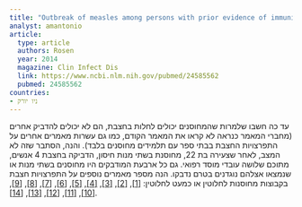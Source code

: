 ```yaml
---
title: "Outbreak of measles among persons with prior evidence of immunity"
analyst: amantonio
article:
  type: article
  authors: Rosen
  year: 2014
  magazine: Clin Infect Dis
  link: https://www.ncbi.nlm.nih.gov/pubmed/24585562
  pubmed: 24585562
countries:
- ניו יורק
---
```


עד כה חשבו שלמרות שהמחוסנים יכולים לחלות בחצבת, הם לא יכולים להדביק אחרים (מחברי המאמר כנראה לא קראו את המאמר הקודם, כמו גם עשרות מאמרים אחרים על התפרצויות החצבת בבתי ספר עם תלמידים מחוסנים בלבד). והנה, הסתבר שזה לא המצב, לאחר שצעירה בת 22, מחוסנת בשתי מנות חיסון, הדביקה בחצבת 4 אנשים, מתוכם שלושה עובדי מוסד רפואי. גם כל ארבעת המודבקים היו מחוסנים בשתי מנות או שנמצאו אצלהם נוגדנים בטרם נדבקו.
הנה מספר מאמרים נוספים על התפרצויות חצבת בקבוצות מחוסנות לחלוטין או כמעט לחלוטין:
[[1]](https://www.ncbi.nlm.nih.gov/pubmed/9921727/), [[2]](https://www.ncbi.nlm.nih.gov/pubmed/4047794), [[3]](https://www.ncbi.nlm.nih.gov/pubmed/28461876/), [[4]](https://www.ncbi.nlm.nih.gov/pubmed/16583967/), [[5]](https://www.ncbi.nlm.nih.gov/pubmed/26589518), [[6]](https://www.ncbi.nlm.nih.gov/pubmed/3821823/), [[7]](https://www.ncbi.nlm.nih.gov/pubmed/1884314/), [[8]](https://www.ncbi.nlm.nih.gov/pubmed/16322148), [[9]](https://www.ncbi.nlm.nih.gov/pubmed/140009/), [[10]](https://www.ncbi.nlm.nih.gov/pubmed/4014205/), [[11]](https://www.ncbi.nlm.nih.gov/pubmed/9850133/), [[12]](https://www.ncbi.nlm.nih.gov/pubmed/10580207), [[13]](https://www.ncbi.nlm.nih.gov/pubmed/18343536), [[14]](https://www.ncbi.nlm.nih.gov/pubmed/20308208).

